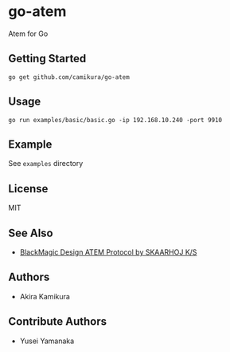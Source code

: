 # go-atem

 Atem for Go

## Getting Started

    go get github.com/camikura/go-atem

## Usage

    go run examples/basic/basic.go -ip 192.168.10.240 -port 9910

## Example

See `examples` directory

## License

MIT

## See Also

* [BlackMagic Design ATEM Protocol by SKAARHOJ K/S](https://www.skaarhoj.com/fileadmin/BMDPROTOCOL.html)

## Authors

* Akira Kamikura

## Contribute Authors

* Yusei Yamanaka
